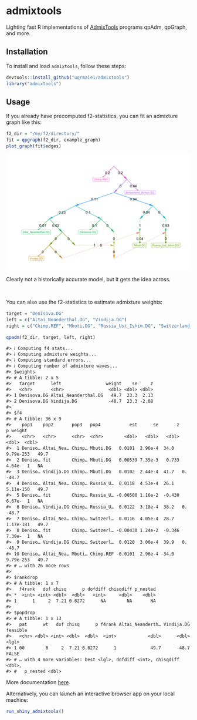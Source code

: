 
<!-- README.md is generated from README.Rmd. Please edit that file --->

# admixtools

Lighting fast R implementations of
[AdmixTools](https://github.com/DReichLab/AdmixTools) programs qpAdm,
qpGraph, and more.

## Installation

To install and load `admixtools`, follow these steps:

``` r
devtools::install_github("uqrmaie1/admixtools")
library("admixtools")
```

## Usage

If you already have precomputed f2-statistics, you can fit an admixture
graph like this:

``` r
f2_dir = "/my/f2/directory/"
fit = qpgraph(f2_dir, example_graph)
plot_graph(fit$edges)
```

![example graph](man/figures/graph1.png)

Clearly not a historically accurate model, but it gets the idea across.

<br>

You can also use the f2-statistics to estimate admixture weights:

``` r
target = "Denisova.DG"
left = c("Altai_Neanderthal.DG", "Vindija.DG")
right = c("Chimp.REF", "Mbuti.DG", "Russia_Ust_Ishim.DG", "Switzerland_Bichon.SG")
```

``` r
qpadm(f2_dir, target, left, right)
```

    #> ℹ Computing f4 stats...
    #> ℹ Computing admixture weights...
    #> ℹ Computing standard errors...
    #> ℹ Computing number of admixture waves...
    #> $weights
    #> # A tibble: 2 x 5
    #>   target      left                 weight    se     z
    #>   <chr>       <chr>                 <dbl> <dbl> <dbl>
    #> 1 Denisova.DG Altai_Neanderthal.DG   49.7  23.3  2.13
    #> 2 Denisova.DG Vindija.DG            -48.7  23.3 -2.08
    #> 
    #> $f4
    #> # A tibble: 36 x 9
    #>    pop1    pop2       pop3   pop4           est      se       z         p weight
    #>    <chr>   <chr>      <chr>  <chr>        <dbl>   <dbl>   <dbl>     <dbl>  <dbl>
    #>  1 Deniso… Altai_Nea… Chimp… Mbuti.DG   0.0101  2.96e-4  34.0   9.79e-253   49.7
    #>  2 Deniso… fit        Chimp… Mbuti.DG   0.00539 7.35e-3   0.733 4.64e-  1   NA  
    #>  3 Deniso… Vindija.DG Chimp… Mbuti.DG   0.0102  2.44e-4  41.7   0.         -48.7
    #>  4 Deniso… Altai_Nea… Chimp… Russia_U…  0.0118  4.53e-4  26.1   5.11e-150   49.7
    #>  5 Deniso… fit        Chimp… Russia_U… -0.00500 1.16e-2  -0.430 6.67e-  1   NA  
    #>  6 Deniso… Vindija.DG Chimp… Russia_U…  0.0122  3.18e-4  38.2   0.         -48.7
    #>  7 Deniso… Altai_Nea… Chimp… Switzerl…  0.0116  4.05e-4  28.7   1.17e-181   49.7
    #>  8 Deniso… fit        Chimp… Switzerl… -0.00430 1.24e-2  -0.346 7.30e-  1   NA  
    #>  9 Deniso… Vindija.DG Chimp… Switzerl…  0.0120  3.00e-4  39.9   0.         -48.7
    #> 10 Deniso… Altai_Nea… Mbuti… Chimp.REF -0.0101  2.96e-4 -34.0   9.79e-253   49.7
    #> # … with 26 more rows
    #> 
    #> $rankdrop
    #> # A tibble: 1 x 7
    #>   f4rank   dof chisq      p dofdiff chisqdiff p_nested
    #> *  <int> <int> <dbl>  <dbl>   <int>     <dbl>    <dbl>
    #> 1      1     2  7.21 0.0272      NA        NA       NA
    #> 
    #> $popdrop
    #> # A tibble: 1 x 13
    #>   pat      wt   dof chisq      p f4rank Altai_Neanderth… Vindija.DG feasible
    #>   <chr> <dbl> <int> <dbl>  <dbl>  <int>            <dbl>      <dbl> <lgl>   
    #> 1 00        0     2  7.21 0.0272      1             49.7      -48.7 FALSE   
    #> # … with 4 more variables: best <lgl>, dofdiff <int>, chisqdiff <dbl>,
    #> #   p_nested <dbl>

More documentation
[here](https://uqrmaie1.github.io/admixtools/articles/admixtools.html).

Alternatively, you can launch an interactive browser app on your local
machine:

``` r
run_shiny_admixtools()
```
